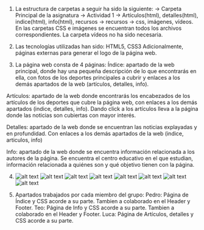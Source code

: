 1. La estructura de carpetas a seguir ha sido la siguiente:
→ Carpeta Principal de la asignatura → Actividad 1
→ Artículos(html), detalles(html), indice(html), info(html), recursos
→ recursos → css, imágenes, vídeos. En las carpetas CSS e imágenes
se encuentran todos los archivos correspondientes. La carpeta vídeos
no ha sido necesaria.

2. Las tecnologías utilizadas han sido:
HTML5, CSS3
Adicionalmente, páginas externas para generar el logo de la página web.

3. La página web consta de 4 páginas:
Índice: apartado de la web principal, donde hay una pequeña descripción de
lo que encontrarás en ella, con fotos de los deportes principales a cubrir
y enlaces a los demás apartados de la web (artículos, detalles, info).

Artículos: apartado de la web donde encontrarás los encabezados de los artículos de los deportes que cubre la página web, con enlaces a los demás apartados (indice, detalles, info). Dando click a los artículos lleva a la página donde las noticias son cubiertas con mayor interés.

Detalles: apartado de la web donde se encuentran las noticias explayadas y en profundidad. Con enlaces a los demás apartados de la web (indice, articulos, info)

Info: apartado de la web donde se encuentra información relacionada a los autores de la página. Se encuentra el centro educativo en el que estudian, información relacionada a quiénes son y qué objetivo tienen con la página.

4. ![alt text](image.png) ![alt text](image-1.png) ![alt text](image-2.png) ![alt text](image-3.png) ![alt text](image-4.png) ![alt text](image-5.png) ![alt text](image-6.png) ![alt text](image-7.png)

5. Apartados trabajados por cada miembro del grupo:
Pedro: Página de Índice y CSS acorde a su parte. Tambien a colaborado en el Header y Footer.
Teo: Página de Info y CSS acorde a su parte. Tambien a colaborado en el Header y Footer.
Luca: Página de Artículos, detalles y  CSS acorde a su parte.
